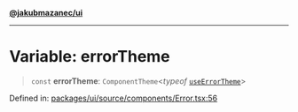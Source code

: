 [**@jakubmazanec/ui**](../README.md)

---

# Variable: errorTheme

> `const` **errorTheme**: `ComponentTheme`\<_typeof_
> [`useErrorTheme`](../functions/useErrorTheme.md)\>

Defined in:
[packages/ui/source/components/Error.tsx:56](https://github.com/jakubmazanec/tools/blob/d8ee2855cc8c253cbcc5c4d49e7356ff8450cbde/packages/ui/source/components/Error.tsx#L56)
